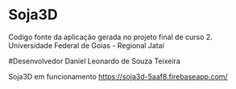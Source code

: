 # Soja3D
Codigo fonte da aplicação gerada no projeto final de curso 2.<BR>
Universidade Federal de Goias - Regional Jataí

#Desenvolvedor
Daniel Leonardo de Souza Teixeira

Soja3D em funcionamento
https://soja3d-5aaf8.firebaseapp.com/
